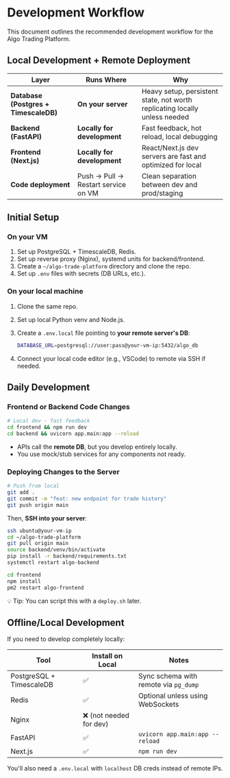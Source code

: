 # Development Workflow

This document outlines the recommended development workflow for the Algo Trading Platform.

## Local Development + Remote Deployment

| Layer                                 | Runs Where                          | Why                                                                        |
| ------------------------------------- | ----------------------------------- | -------------------------------------------------------------------------- |
| **Database (Postgres + TimescaleDB)** | **On your server**                  | Heavy setup, persistent state, not worth replicating locally unless needed |
| **Backend (FastAPI)**                | **Locally for development**         | Fast feedback, hot reload, local debugging                                 |
| **Frontend (Next.js)**                | **Locally for development**         | React/Next.js dev servers are fast and optimized for local                 |
| **Code deployment**                   | Push → Pull → Restart service on VM | Clean separation between dev and prod/staging                              |

## Initial Setup

### On your VM

1. Set up PostgreSQL + TimescaleDB, Redis.
2. Set up reverse proxy (Nginx), systemd units for backend/frontend.
3. Create a `~/algo-trade-platform` directory and clone the repo.
4. Set up `.env` files with secrets (DB URLs, etc.).

### On your local machine

1. Clone the same repo.
2. Set up local Python venv and Node.js.
3. Create a `.env.local` file pointing to **your remote server's DB**:

   ```bash
   DATABASE_URL=postgresql://user:pass@your-vm-ip:5432/algo_db
   ```
4. Connect your local code editor (e.g., VSCode) to remote via SSH if needed.

## Daily Development

### Frontend or Backend Code Changes

```bash
# Local dev - fast feedback
cd frontend && npm run dev
cd backend && uvicorn app.main:app --reload
```

* APIs call the **remote DB**, but you develop entirely locally.
* You use mock/stub services for any components not ready.

### Deploying Changes to the Server

```bash
# Push from local
git add .
git commit -m "feat: new endpoint for trade history"
git push origin main
```

Then, **SSH into your server**:

```bash
ssh ubuntu@your-vm-ip
cd ~/algo-trade-platform
git pull origin main
source backend/venv/bin/activate
pip install -r backend/requirements.txt
systemctl restart algo-backend

cd frontend
npm install
pm2 restart algo-frontend
```

💡 Tip: You can script this with a `deploy.sh` later.

## Offline/Local Development

If you need to develop completely locally:

| Tool                     | Install on Local       | Notes                                 |
| ------------------------ | ---------------------- | ------------------------------------- |
| PostgreSQL + TimescaleDB | ✅                      | Sync schema with remote via `pg_dump` |
| Redis                    | ✅                      | Optional unless using WebSockets      |
| Nginx                    | ❌ (not needed for dev) |                                       |
| FastAPI                  | ✅                      | `uvicorn app.main:app --reload`       |
| Next.js                  | ✅                      | `npm run dev`                         |

You'll also need a `.env.local` with `localhost` DB creds instead of remote IPs.
